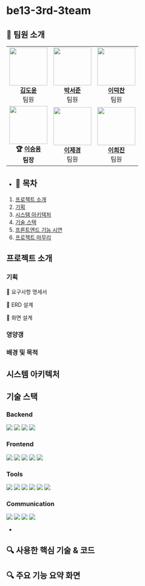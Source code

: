 # be13-3rd-3team


## 📌 팀원 소개

<table>
  <tr>
    <td align="center">
      <img src="https://encrypted-tbn0.gstatic.com/images?q=tbn:ANd9GcRZvEqTn3PfGT4zwcglmHXeJ7C7g4UJwXVZzA&s" width="100"><br>
      <b><a href="https://github.com/kimdoyun0806">김도윤</a></b><br>팀원
    </td>
    <td align="center">
      <img src="https://encrypted-tbn0.gstatic.com/images?q=tbn:ANd9GcRZvEqTn3PfGT4zwcglmHXeJ7C7g4UJwXVZzA&s" width="100"><br>
      <b><a href="https://github.com/pppseojun">박서준</a></b><br>팀원
    </td>
    <td align="center">
      <img src="https://encrypted-tbn0.gstatic.com/images?q=tbn:ANd9GcRZvEqTn3PfGT4zwcglmHXeJ7C7g4UJwXVZzA&s" width="100"><br>
      <b><a href="https://github.com/deokChan2">이덕찬</a></b><br>팀원
    </td>
  </tr>
  <tr>
    <td align="center">
      <img src="https://encrypted-tbn0.gstatic.com/images?q=tbn:ANd9GcRZvEqTn3PfGT4zwcglmHXeJ7C7g4UJwXVZzA&s" width="100"><br>
      <b>🏆 <a href="https://github.com/namoo36">이승용</a></b><br><b>팀장</b>
    </td>
    <td align="center">
      <img src="https://encrypted-tbn0.gstatic.com/images?q=tbn:ANd9GcRZvEqTn3PfGT4zwcglmHXeJ7C7g4UJwXVZzA&s" width="100"><br>
      <b><a href="https://github.com/jelee55">이제경</a></b><br>팀원
    </td>
    <td align="center">
      <img src="https://encrypted-tbn0.gstatic.com/images?q=tbn:ANd9GcRZvEqTn3PfGT4zwcglmHXeJ7C7g4UJwXVZzA&s" width="100"><br>
      <b><a href="https://github.com/2HEEJIN">이희진</a></b><br>팀원
    </td>
  </tr>
</table>

- ## 📌 목차
1. [프로젝트 소개](#프로젝트-소개)
2. [기획](#기획)
3. [시스템 아키텍처](#시스템-아키텍처)
4. [기술 스택](#기술-스택)
5. [프론트엔드 기능 시연](#프론트엔드-기능-시연)
6. [프로젝트 마무리](#프로젝트-마무리)

## 프로젝트 소개


### 기획
📌 요구사항 명세서

📌 ERD 설계

📌 화면 설계


### 영양갱

### 배경 및 목적

## 시스템 아키텍처



## 기술 스택
### Backend
<img src="https://img.shields.io/badge/Spring-green?style=for-the-badge&logo=Spring&logoColor=white"> <img src="https://img.shields.io/badge/SpringBoot-green?style=for-the-badge&logo=SpringBoot&logoColor=white"> <img src="https://img.shields.io/badge/SpringDataJPA-green?style=for-the-badge&logo=SpringDataJPA&logoColor=white"> <img src="https://img.shields.io/badge/java-red?style=for-the-badge&logo=java&logoColor=white">



### Frontend
<img src="https://img.shields.io/badge/css3-blue?style=for-the-badge&logo=css3&logoColor=white"> <img src="https://img.shields.io/badge/html5-blue?style=for-the-badge&logo=html5&logoColor=white"> <img src="https://img.shields.io/badge/JavaScript-orange?style=for-the-badge&logo=JavaScript&logoColor=white"> <img src="https://img.shields.io/badge/Axios-orange?style=for-the-badge&logo=Axios&logoColor=white"> <img src="https://img.shields.io/badge/Vue.js-orange?style=for-the-badge&logo=Vue.js&logoColor=white">


### Tools
<img src="https://img.shields.io/badge/Git-black?style=for-the-badge&logo=Git&logoColor=white"> <img src="https://img.shields.io/badge/Figma-purple?style=for-the-badge&logo=Figma&logoColor=white"> <img src="https://img.shields.io/badge/Postman-orange?style=for-the-badge&logo=Postman&logoColor=white"> <img src="https://img.shields.io/badge/Swagger-green?style=for-the-badge&logo=Swagger&logoColor=white"> <img src="https://img.shields.io/badge/erdCloud-blue?style=for-the-badge&logo=erdCloud&logoColor=white"> <img src="https://img.shields.io/badge/Draw.io-blue?style=for-the-badge&logo=Draw.io&logoColor=white">


### Communication
<img src="https://img.shields.io/badge/GitHub-black?style=for-the-badge&logo=GitHub&logoColor=white"> <img src="https://img.shields.io/badge/Jira-blue?style=for-the-badge&logo=Jira&logoColor=white"> <img src="https://img.shields.io/badge/Discord-purple?style=for-the-badge&logo=Discord&logoColor=white"> <img src="https://img.shields.io/badge/Notion-brown?style=for-the-badge&logo=Notion&logoColor=white">


- 
## 🔍 사용한 핵심 기술 & 코드



## 🔍 주요 기능 요약 화면

